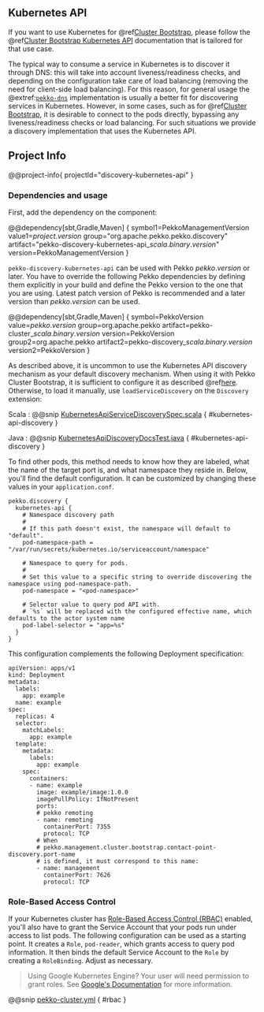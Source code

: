## Kubernetes API

If you want to use Kubernetes for @ref[Cluster Bootstrap](../bootstrap/index.md), please follow the @ref[Cluster Bootstrap Kubernetes API](../bootstrap/kubernetes-api.md) documentation that is tailored for that use case.

The typical way to consume a service in Kubernetes is to discover it through DNS: this will take into account liveness/readiness checks, and depending on the configuration take care of load balancing (removing the need for client-side load balancing). For this reason, for general usage the @extref:[`pekko-dns`](pekko:discovery/index.html#discovery-method-dns) implementation is usually a better fit for discovering services in Kubernetes. However, in some cases, such as for @ref[Cluster Bootstrap](../bootstrap/index.md), it is desirable to connect to the pods directly, bypassing any liveness/readiness checks or load balancing. For such situations we provide a discovery implementation that uses the Kubernetes API.

## Project Info

@@project-info{ projectId="discovery-kubernetes-api" }

### Dependencies and usage

First, add the dependency on the component:

@@dependency[sbt,Gradle,Maven] {
  symbol1=PekkoManagementVersion
  value1=$project.version$
  group="org.apache.pekko.pekko.discovery"
  artifact="pekko-discovery-kubernetes-api_$scala.binary.version$"
  version=PekkoManagementVersion
}

`pekko-discovery-kubernetes-api` can be used with Pekko $pekko.version$ or later.
You have to override the following Pekko dependencies by defining them explicitly in your build and
define the Pekko version to the one that you are using. Latest patch version of Pekko is recommended and
a later version than $pekko.version$ can be used.

@@dependency[sbt,Gradle,Maven] {
  symbol=PekkoVersion
  value=$pekko.version$
  group=org.apache.pekko
  artifact=pekko-cluster_$scala.binary.version$
  version=PekkoVersion
  group2=org.apache.pekko
  artifact2=pekko-discovery_$scala.binary.version$
  version2=PekkoVersion
}

As described above, it is uncommon to use the Kubernetes API discovery
mechanism as your default discovery mechanism. When using it with Pekko Cluster
Bootstrap, it is sufficient to configure it as described @ref[here](../bootstrap/kubernetes-api.md).
Otherwise, to load it manually, use `loadServiceDiscovery` on the `Discovery` extension:

Scala
:  @@snip [KubernetesApiServiceDiscoverySpec.scala](/discovery-kubernetes-api/src/test/scala/org/apache/pekko/discovery/kubernetes/KubernetesApiServiceDiscoverySpec.scala) { #kubernetes-api-discovery }

Java
:  @@snip [KubernetesApiDiscoveryDocsTest.java](/discovery-kubernetes-api/src/test/java/docs/KubernetesApiDiscoveryDocsTest.java) { #kubernetes-api-discovery }


To find other pods, this method needs to know how they are labeled, what the name of the target port is, and
what namespace they reside in. Below, you'll find the default configuration. It can be customized by changing these
values in your `application.conf`.

```
pekko.discovery {
  kubernetes-api {
    # Namespace discovery path
    #
    # If this path doesn't exist, the namespace will default to "default".
    pod-namespace-path = "/var/run/secrets/kubernetes.io/serviceaccount/namespace"

    # Namespace to query for pods.
    #
    # Set this value to a specific string to override discovering the namespace using pod-namespace-path.
    pod-namespace = "<pod-namespace>"

    # Selector value to query pod API with.
    # `%s` will be replaced with the configured effective name, which defaults to the actor system name
    pod-label-selector = "app=%s"
  }
}
```

This configuration complements the following Deployment specification:

```
apiVersion: apps/v1
kind: Deployment
metadata:
  labels:
    app: example
  name: example
spec:
  replicas: 4
  selector:
    matchLabels:
      app: example
  template:
    metadata:
      labels:
        app: example
    spec:
      containers:
      - name: example
        image: example/image:1.0.0
        imagePullPolicy: IfNotPresent
        ports:
        # pekko remoting
        - name: remoting
          containerPort: 7355
          protocol: TCP
        # When
        # pekko.management.cluster.bootstrap.contact-point-discovery.port-name
        # is defined, it must correspond to this name:
        - name: management
          containerPort: 7626
          protocol: TCP
```

### Role-Based Access Control

If your Kubernetes cluster has [Role-Based Access Control (RBAC)](https://kubernetes.io/docs/admin/authorization/rbac/)
enabled, you'll also have to grant the Service Account that your pods run under access to list pods. The following
configuration can be used as a starting point. It creates a `Role`, `pod-reader`, which grants access to query pod
information. It then binds the default Service Account to the `Role` by creating a `RoleBinding`.
Adjust as necessary.

> Using Google Kubernetes Engine? Your user will need permission to grant roles. See [Google's Documentation](https://cloud.google.com/kubernetes-engine/docs/how-to/role-based-access-control#prerequisites_for_using_role-based_access_control) for more information.

@@snip [pekko-cluster.yml](/integration-test/kubernetes-api/kubernetes/pekko-cluster.yml) { #rbac }

